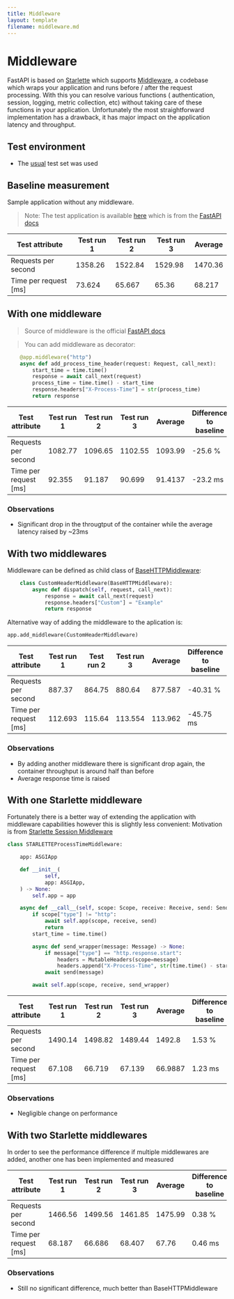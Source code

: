```yaml
---
title: Middleware
layout: template
filename: middleware.md
---
```


# Middleware

FastAPI is based on [Starlette](https://www.starlette.io/) which supports [Middleware](https://fastapi.tiangolo.com/tutorial/middleware/?h=middlew#middleware), a codebase which wraps your application and runs before / after the request processing.
With this you can resolve various functions ( authentication, session, logging, metric collection, etc) without taking care of these functions in your application.
Unfortunately the most straightforward implementation has a drawback, it has major impact on the application latency and throughput. 

## Test environment
* The [usual](https://kisspeter.github.io/fastapi-performance-optimization/#test-environment) test set was used

## Baseline measurement

Sample application without any middleware.
> Note: The test application is available [here](https://github.com/KissPeter/fastapi-performance-optimization/blob/main/app_files/app.py) which is from the [FastAPI docs](https://fastapi.tiangolo.com/tutorial/middleware/)

| **Test attribute**    |   **Test run 1** |   **Test run 2** |   **Test run 3** |   **Average** |
|-----------------------|------------------|------------------|------------------|---------------|
| Requests per second   |         1358.26  |         1522.84  |          1529.98 |      1470.36  |
| Time per request [ms] |           73.624 |           65.667 |            65.36 |        68.217 |


## With one middleware

> Source of middleware is the official [FastAPI docs](https://www.starlette.io/middleware/#basehttpmiddleware)

> You can add middleware as decorator:
```python
    @app.middleware("http")
    async def add_process_time_header(request: Request, call_next):
        start_time = time.time()
        response = await call_next(request)
        process_time = time.time() - start_time
        response.headers["X-Process-Time"] = str(process_time)
        return response
```

| **Test attribute**    |   **Test run 1** |   **Test run 2** |   **Test run 3** |   **Average** | Difference to baseline   |
|-----------------------|------------------|------------------|------------------|---------------|--------------------------|
| Requests per second   |         1082.77  |         1096.65  |         1102.55  |     1093.99   | -25.6 %                  |
| Time per request [ms] |           92.355 |           91.187 |           90.699 |       91.4137 | -23.2 ms                 |


### Observations
* Significant drop in the througtput of the container while the average latency raised by ~23ms 

## With two middlewares

Middleware can be defined as child class of [BaseHTTPMiddleware](https://www.starlette.io/middleware/#basehttpmiddleware):
```python
    class CustomHeaderMiddleware(BaseHTTPMiddleware):
        async def dispatch(self, request, call_next):
            response = await call_next(request)
            response.headers["Custom"] = "Example"
            return response
```
Alternative way of adding the middleware to the aplication is:
```python
app.add_middleware(CustomHeaderMiddleware)
```

| **Test attribute**    |   **Test run 1** |   **Test run 2** |   **Test run 3** |   **Average** | Difference to baseline   |
|-----------------------|------------------|------------------|------------------|---------------|--------------------------|
| Requests per second   |          887.37  |           864.75 |          880.64  |       877.587 | -40.31 %                 |
| Time per request [ms] |          112.693 |           115.64 |          113.554 |       113.962 | -45.75 ms                |

### Observations
* By adding another middleware there is significant drop again, the container throughput is around half than before
* Average response time is raised

## With one Starlette middleware

Fortunately there is a better way of extending the application with middleware capabilities however this is slightly less convenient:
Motivation is from [Starlette Session Middleware](https://github.com/encode/starlette/blob/master/starlette/middleware/sessions.py)

```python
class STARLETTEProcessTimeMiddleware:

    app: ASGIApp

    def __init__(
            self,
            app: ASGIApp,
    ) -> None:
        self.app = app

    async def __call__(self, scope: Scope, receive: Receive, send: Send) -> None:
        if scope["type"] != "http":
            await self.app(scope, receive, send)
            return
        start_time = time.time()

        async def send_wrapper(message: Message) -> None:
            if message["type"] == "http.response.start":
                headers = MutableHeaders(scope=message)
                headers.append("X-Process-Time", str(time.time() - start_time))
            await send(message)

        await self.app(scope, receive, send_wrapper)
```

| **Test attribute**    |   **Test run 1** |   **Test run 2** |   **Test run 3** |   **Average** | Difference to baseline   |
|-----------------------|------------------|------------------|------------------|---------------|--------------------------|
| Requests per second   |         1490.14  |         1498.82  |         1489.44  |     1492.8    | 1.53 %                   |
| Time per request [ms] |           67.108 |           66.719 |           67.139 |       66.9887 | 1.23 ms                  |

### Observations
* Negligible change on performance 

## With two Starlette middlewares

In order to see the performance difference if multiple middlewares are added, another one has been implemented and measured

| **Test attribute**    |   **Test run 1** |   **Test run 2** |   **Test run 3** |   **Average** | Difference to baseline   |
|-----------------------|------------------|------------------|------------------|---------------|--------------------------|
| Requests per second   |         1466.56  |         1499.56  |         1461.85  |       1475.99 | 0.38 %                   |
| Time per request [ms] |           68.187 |           66.686 |           68.407 |         67.76 | 0.46 ms                  |

### Observations
* Still no significant difference, much better than BaseHTTPMiddleware 
